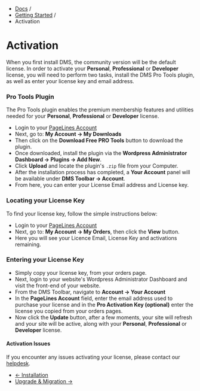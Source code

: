 <div class="row-fluid">
	<div class="span12">
		<ul class="breadcrumb">
  			<li><a href="http://docs.pagelines.com/">Docs</a> <span class="divider">/</span></li>
  			<li><a href="http://docs.pagelines.com/getting-started">Getting Started</a> <span class="divider">/</span></li>
  			<li class="active">Activation</li>
		</ul>
	</div>
</div>

# Activation

<p>When you first install DMS, the community version will be the default license. In order to activate your
<strong>Personal</strong>, <strong>Professional</strong> or <strong>Developer</strong> license, you will need to 
perform two tasks, install the DMS Pro Tools plugin, as well as enter your license key and email address.</p>

<h3>Pro Tools Plugin</h3>

<p>The Pro Tools plugin enables the premium membership features and utilities needed for your <strong>Personal</strong>, 
<strong>Professional</strong> or <strong>Developer</strong> license.</p>

<ul>
  <li>Login to your <a href="https://www.pagelines.com/my-account/" target="">PageLines Account</a></li>
  <li>Next, go to: <strong>My Account &rarr; My Downloads</strong></li>
  <li>Then click on the <strong>Download Free PRO Tools</strong> button to download the plugin.</li>
  <li>Once downloaded, install the plugin via the <strong>Wordpress Administrator Dashboard &rarr; Plugins &rarr; Add New</strong>.</li>
  <li>Click <strong>Upload</strong> and locate the plugin's <code>.zip</code> file from your Computer.</li>
  <li>After the installation process has completed, a <strong>Your Account</strong> panel will be available under <strong>DMS Toolbar &rarr; Account</strong>.</li>
  <li>From here, you can enter your License Email address and License key.</li>
</ul>

<h3>Locating your License Key</h3>

To find your license key, follow the simple instructions below:

<ul>
  <li>Login to your <a href="https://www.pagelines.com/my-account/" target="">PageLines Account</a></li>
  <li>Next, go to: <strong>My Account &rarr; My Orders</strong>, then click the <strong>View</strong> button.</li>
  <li>Here you will see your Licence Email, License Key and activations remaining.</li>
</ul>

<h3>Entering your License Key</h3>

<ul>
  <li>Simply copy your license key, from your orders page.
  <li>Next, login to your website's Wordpress Administrator Dashboard and visit the front-end of your website.</li>
  <li>From the DMS Toolbar, navigate to <strong>Account &rarr; Your Account</strong></li>
  <li>In the <strong>PageLines Account</strong> field, enter the email address used to purchase your license and 
  in the <strong>Pro Activation Key (optional)</strong> enter the license you copied from your orders pages.</li>
  <li>Now click the <strong>Update</strong> button, after a few moments, your site will refresh and your site will be
  active, along with your <strong>Personal</strong>, <strong>Professional</strong> or <strong>Developer</strong> license.</li>
</ul>

<div class="bs-callout bs-callout-warning">
      <h4>Activation Issues</h4>
      <p>If you encounter any issues activating your license, please contact our <a href="http://www.pagelines.com/contact/" target="_blank">helpdesk</a>.</p>
</div>

<div class="row-fluid">
	<div class="span12">
		<ul class="pager">
  			<li class="pull-left"><a href="http://docs.pagelines.com/getting-started/installation">&larr; Installation</i></a></li>
  			<li class="pull-right"><a href="http://docs.pagelines.com/getting-started/upgrading-migration">Upgrade & Migration &rarr;</i></a></li>
		</ul>
	</div>
</div>
